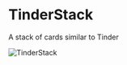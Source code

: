 # TinderStack
A stack of cards similar to Tinder

![TinderStack](images/TinderStack_Screencast3.gif)

